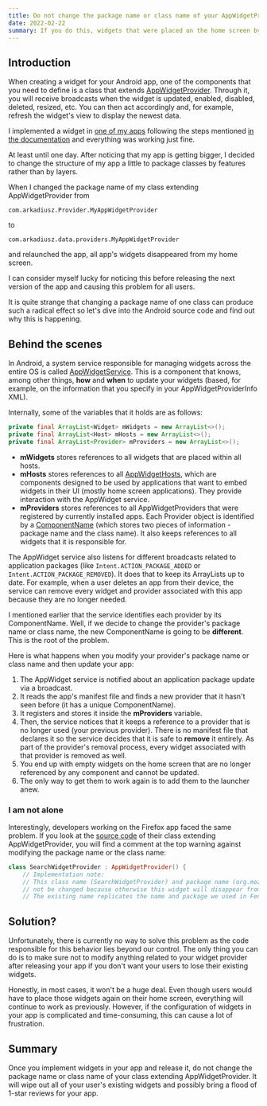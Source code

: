```yaml
---
title: Do not change the package name or class name of your AppWidgetProvider
date: 2022-02-22
summary: If you do this, widgets that were placed on the home screen by your users will simply disappear.
---
```


## Introduction

When creating a widget for your Android app, one of the components that you need to define is a class that extends [AppWidgetProvider](https://developer.android.com/reference/android/appwidget/AppWidgetProvider). Through it, you will receive broadcasts when the widget is updated, enabled, disabled, deleted, resized, etc. You can then act accordingly and, for example, refresh the widget's view to display the newest data.

I implemented a widget in [one of my apps](https://play.google.com/store/apps/details?id=com.arkadiusz.dayscounter) following the steps mentioned [in the documentation](https://developer.android.com/guide/topics/appwidgets) and everything was working just fine.

At least until one day. After noticing that my app is getting bigger, I decided to change the structure of my app a little to package classes by features rather than by layers.

When I changed the package name of my class extending AppWidgetProvider from 

```
com.arkadiusz.Provider.MyAppWidgetProvider
```

to 

```
com.arkadiusz.data.providers.MyAppWidgetProvider
``` 

and relaunched the app, all app's widgets disappeared from my home screen.

I can consider myself lucky for noticing this before releasing the next version of the app and causing this problem for all users.

It is quite strange that changing a package name of one class can produce such a radical effect so let's dive into the Android source code and find out why this is happening.

## Behind the scenes

In Android, a system service responsible for managing widgets across the entire OS is called [AppWidgetService](https://cs.android.com/android/platform/superproject/+/master:frameworks/base/services/appwidget/java/com/android/server/appwidget/AppWidgetServiceImpl.java). This is a component that knows, among other things, **how** and **when** to update your widgets (based, for example, on the information that you specify in your AppWidgetProviderInfo XML). 

Internally, some of the variables that it holds are as follows:

```Java
private final ArrayList<Widget> mWidgets = new ArrayList<>();  
private final ArrayList<Host> mHosts = new ArrayList<>();  
private final ArrayList<Provider> mProviders = new ArrayList<>();
```

* **mWidgets** stores references to all widgets that are placed within all hosts.
* **mHosts** stores references to all [AppWidgetHosts](https://developer.android.com/reference/android/appwidget/AppWidgetHost), which are components designed to be used by applications that want to embed widgets in their UI (mostly home screen applications). They provide interaction with the AppWidget service.
* **mProviders** stores references to all AppWidgetProviders that were registered by currently installed apps. Each Provider object is identified by a [ComponentName](https://developer.android.com/reference/android/content/ComponentName) (which stores two pieces of information - package name and the class name). It also keeps references to all widgets that it is responsible for.

The AppWidget service also listens for different broadcasts related to application packages (like `Intent.ACTION_PACKAGE_ADDED` or `Intent.ACTION_PACKAGE_REMOVED`). It does that to keep its ArrayLists up to date. For example, when a user deletes an app from their device, the service can remove every widget and provider associated with this app because they are no longer needed.

I mentioned earlier that the service identifies each provider by its ComponentName. Well, if we decide to change the provider's package name or class name, the new ComponentName is going to be **different**. This is the root of the problem.

Here is what happens when you modify your provider's package name or class name and then update your app:

1. The AppWidget service is notified about an application package update via a broadcast.
2. It reads the app's manifest file and finds a new provider that it hasn't seen before (it has a unique ComponentName). 
3. It registers and stores it inside the **mProviders** variable.
4. Then, the service notices that it keeps a reference to a provider that is no longer used (your previous provider). There is no manifest file that declares it so the service decides that it is safe to **remove** it entirely. As part of the provider's removal process, every widget associated with that provider is removed as well.
5. You end up with empty widgets on the home screen that are no longer referenced by any component and cannot be updated.
6. The only way to get them to work again is to add them to the launcher anew.

### I am not alone

Interestingly, developers working on the Firefox app faced the same problem. If you look at the [source code](https://github.com/mozilla-mobile/fenix/blob/main/app/src/main/java/org/mozilla/gecko/search/SearchWidgetProvider.kt#L35) of their class extending AppWidgetProvider, you will find a comment at the top warning against modifying the package name or the class name:

```kotlin
class SearchWidgetProvider : AppWidgetProvider() {
    // Implementation note:
    // This class name (SearchWidgetProvider) and package name (org.mozilla.gecko.search) should
    // not be changed because otherwise this widget will disappear from the home screen of the user.
    // The existing name replicates the name and package we used in Fennec.
```

## Solution?

Unfortunately, there is currently no way to solve this problem as the code responsible for this behavior lies beyond our control. The only thing you can do is to make sure not to modify anything related to your widget provider after releasing your app if you don't want your users to lose their existing widgets.

Honestly, in most cases, it won't be a huge deal. Even though users would have to place those widgets again on their home screen, everything will continue to work as previously. However, if the configuration of widgets in your app is complicated and time-consuming, this can cause a lot of frustration.

## Summary

Once you implement widgets in your app and release it, do not change the package name or class name of your class extending AppWidgetProvider. It will wipe out all of your user's existing widgets and possibly bring a flood of 1-star reviews for your app.